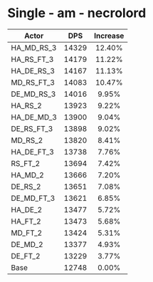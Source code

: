 # Single - am - necrolord
| Actor | DPS | Increase |
|---|:---:|:---:|
|HA_MD_RS_3|14329|12.40%|
|HA_RS_FT_3|14179|11.22%|
|HA_DE_RS_3|14167|11.13%|
|MD_RS_FT_3|14083|10.47%|
|DE_MD_RS_3|14016|9.95%|
|HA_RS_2|13923|9.22%|
|HA_DE_MD_3|13900|9.04%|
|DE_RS_FT_3|13898|9.02%|
|MD_RS_2|13820|8.41%|
|HA_DE_FT_3|13738|7.76%|
|RS_FT_2|13694|7.42%|
|HA_MD_2|13666|7.20%|
|DE_RS_2|13651|7.08%|
|DE_MD_FT_3|13621|6.85%|
|HA_DE_2|13477|5.72%|
|HA_FT_2|13473|5.68%|
|MD_FT_2|13424|5.31%|
|DE_MD_2|13377|4.93%|
|DE_FT_2|13229|3.77%|
|Base|12748|0.00%|
